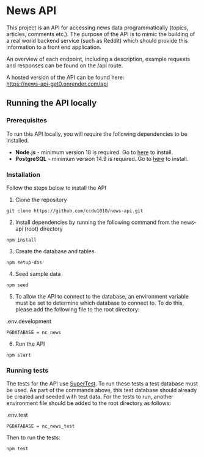 #  News API

This project is an API for accessing news data programmatically (topics, articles, comments etc.).  The purpose of the API is to mimic the building of a real world backend service (such as Reddit) which should provide this information to a front end application.

An overview of each endpoint, including a description, example requests and responses can be found on the /api route.

A hosted version of the API can be found here: \
https://news-api-get0.onrender.com/api

## Running the API locally
### Prerequisites
To run this API locally, you will require the following dependencies to be installed.

* **Node.js** - minimum version 18 is required.  Go to [here](https://nodejs.org/en/download) to install.
* **PostgreSQL** - minimum version 14.9 is required.  Go to [here](https://www.postgresql.org/download/) to install.

### Installation
Follow the steps below to install the API

1. Clone the repository
```
git clone https://github.com/ccdu1010/news-api.git
```

2. Install dependencies by running the following command from the news-api (root) directory
```
npm install
```

3. Create the database and tables
```
npm setup-dbs
```

4. Seed sample data
```
npm seed
```

5. To allow the API to connect to the database, an environment variable must be set to determine which database to connect to. To do this, please add the following file to the root directory: 

 .env.development 
``` 
PGDATABASE = nc_news
```

6. Run the API
```
npm start
```

### Running tests

The tests for the API use [SuperTest](https://www.npmjs.com/package/supertest).  To run these tests a test database must be used.  As part of the commands above, this test database should already be created and seeded with test data. For the tests to run, another environment file should be added to the root directory as follows: 

.env.test
```
PGDATABASE = nc_news_test
```

Then to run the tests:
```
npm test
```